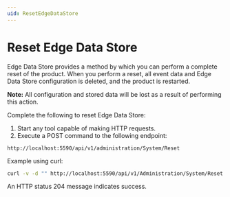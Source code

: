 ```yaml
---
uid: ResetEdgeDataStore
---
```


# Reset Edge Data Store

Edge Data Store provides a method by which you can perform a complete reset of the product. When you perform a reset, all event data and Edge Data Store configuration is deleted, and the product is restarted.

**Note:** All configuration and stored data will be lost as a result of performing this action.

Complete the following to reset Edge Data Store:

1. Start any tool capable of making HTTP requests.
2. Execute a POST command to the following endpoint:

  ```http
  http://localhost:5590/api/v1/administration/System/Reset
  ```

  Example using curl:

  ```bash
  curl -v -d "" http://localhost:5590/api/v1/Administration/System/Reset
  ```

  An HTTP status 204 message indicates success.

